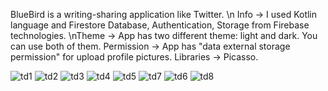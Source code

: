 BlueBird is a writing-sharing application like Twitter.
\n Info -> I used Kotlin language and Firestore Database, Authentication, Storage from Firebase technologies.
\nTheme -> App has two different theme: light and dark. You can use both of them.
Permission -> App has "data external storage permission" for upload profile pictures.
Libraries -> Picasso.

![td1](https://user-images.githubusercontent.com/70901471/190875939-9f32d7ec-84fe-4b6d-b6ae-47d1129cfe9c.png)
![td2](https://user-images.githubusercontent.com/70901471/190875941-d4655841-0b81-4b8b-9355-628e2e01f1ec.png)
![td3](https://user-images.githubusercontent.com/70901471/190875943-4e3d7ff9-62a1-4ab4-b9e4-0927d4758e85.png)
![td4](https://user-images.githubusercontent.com/70901471/190875944-3269e537-948d-4441-8afe-be69ede25e6d.png)
![td5](https://user-images.githubusercontent.com/70901471/190875946-d05a6717-b7d3-4dc8-af14-8ffb14accc7d.png)
![td7](https://user-images.githubusercontent.com/70901471/190875950-3d6f693a-1433-4712-a570-3db8467f6873.png)
![td6](https://user-images.githubusercontent.com/70901471/190875948-1b53b538-5f0b-4051-a1a7-74657fe0bc52.png)
![td8](https://user-images.githubusercontent.com/70901471/190875951-992bb89d-5159-45e7-9257-daf3f57f4761.png)
